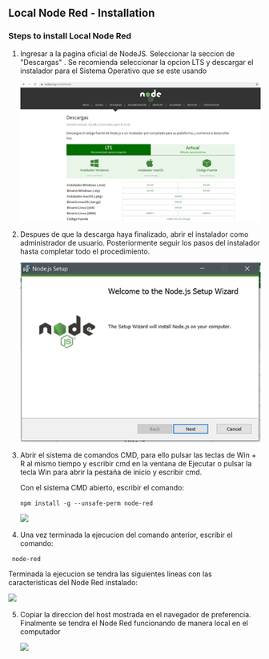 
## Local Node Red  - Installation


### Steps to install Local Node Red

1. Ingresar a la pagina oficial de NodeJS. Seleccionar la seccion de "Descargas" . Se recomienda seleccionar la opcion LTS y descargar el instalador para el Sistema Operativo que se este usando

	![](https://github.com/omarftt/Tiempo-Real/blob/master/Instalacion%20Node%20Red%20Local/Imagen1.png?raw=true)

2. Despues de que la descarga haya finalizado, abrir el instalador como administrador de usuario. Posteriormente seguir los pasos del instalador hasta completar todo el procedimiento.

	![](https://github.com/omarftt/Tiempo-Real/blob/master/Instalacion%20Node%20Red%20Local/Imagen2.png?raw=true)

3. Abrir el sistema de comandos CMD, para ello pulsar las teclas de Win + R al mismo tiempo y escribir cmd en la ventana de Ejecutar o pulsar la tecla Win para abrir la pestaña de inicio y escribir cmd.
   
   Con el sistema CMD abierto, escribir el comando:
    ```
   npm install -g --unsafe-perm node-red
   ```
	 ![](https://github.com/omarftt/Tiempo-Real/blob/master/Instalacion%20Node%20Red%20Local/Imagen3.png?raw=true)

4. Una vez terminada la ejecucion del comando anterior, escribir el comando:
  ```
   node-red
   ```
   Terminada la ejecucion se tendra las siguientes lineas con las caracteristicas del Node Red instalado:
   
   ![](https://github.com/omarftt/Tiempo-Real/blob/master/Instalacion%20Node%20Red%20Local/Imagen4.png?raw=true)

5. Copiar la direccion del host mostrada en el navegador de preferencia. Finalmente se tendra el Node Red funcionando de manera local en el computador

   ![](https://github.com/omarftt/Tiempo-Real/blob/master/Instalacion%20Node%20Red%20Local/Imagen5.png?raw=true)
 
	       
